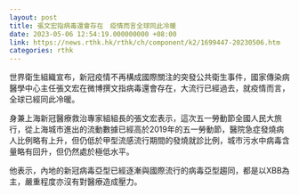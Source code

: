 ```yaml
---
layout: post
title: 張文宏指病毒還會存在　疫情而言全球同此冷暖
date: 2023-05-06 12:54:19.000000000 +08:00
link: https://news.rthk.hk/rthk/ch/component/k2/1699447-20230506.htm
categories: rthk
---
```


世界衛生組織宣布，新冠疫情不再構成國際關注的突發公共衛生事件，國家傳染病醫學中心主任張文宏在微博撰文指病毒還會存在，大流行已經過去，就疫情而言，全球已經同此冷暖。

身兼上海新冠醫療救治專家組組長的張文宏表示，這次五一勞動節全國人民大旅行，從上海城市進出的流動數據已經高於2019年的五一勞動節，醫院急症發燒病人比例略有上升，但仍低於甲型流感流行期間的發燒就診比例，城市污水中病毒含量略有回升，但仍然處於極低水平。

他表示，內地的新冠病毒亞型已經逐漸與國際流行的病毒亞型趨同，都是以XBB為主，嚴重程度亦沒有對醫療造成壓力。
